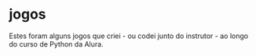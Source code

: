 # jogos

Estes foram alguns jogos que criei - ou codei junto do instrutor - ao longo do curso de Python da Alura.
